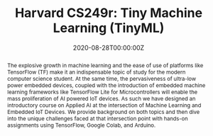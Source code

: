 ---
type: "courses"
title: "Harvard CS249r: Tiny Machine Learning (TinyML)"
position: "Head Teaching Fellow (Head TA)"
semesters: "Fall 2020"
# Code used for list order
semesterCode: "20.1"
date: "2020-08-28T00:00:00Z"
subtype: "semester" # semester, MOOC, workshop, other

# Course Overiew Abstract.
abstract: The explosive growth in machine learning and the ease of use of platforms like TensorFlow (TF) make it an indispensable topic of study for the modern computer science student. At the same time, the pervasiveness of ultra-low power embedded devices, coupled with the introduction of embedded machine learning frameworks like TensorFlow Lite for Microcontrollers will enable the mass proliferation of AI powered IoT devices. As such we have designed an introductory course on Applied AI at the intersection of Machine Learning and Embedded IoT Devices. We provide background on both topics and then dive into the unique challenges faced at that intersection point with hands-on assignments using TensorFlow, Google Colab, and Arduino. 

# Summary. An optional shortened abstract.
summary: An introductory course on Applied AI at the intersection of Machine Learning and Embedded IoT Devices. We provide background on both topics and then dive into the unique challenges faced at that intersection point with hands-on assignments using TensorFlow, Google Colab, and Arduino.

# Roles in the course
roles:
- Co-designed a new 40 student Applied AI course on the emerging field of [Tiny Machine Learning](https://towardsdatascience.com/tiny-machine-learning-the-next-ai-revolution-495c26463868) (deploying machine learning onto microcontrollers for machine learning at the extreme edge)
- Designed and gave lectures for the introduction to machine learning section of the course
- Co-developed hands-on project-based assignments training TinyML models with Google Colab and deploying on Arduinos
- Mentored student teams pursuing research-based final projects

# Awards
awards:
- Derek Bok Center Distinction in Teaching Award

tags:
- Applied AI
- Machine Learning
- Embedded Systems
- TinyML
- Arduino

featured: false
outreach: false
projects: [TinyMLedu]

links:
- name: Syllabus
  url: 'files/CS249_F20_Syllabus.pdf'
- name: Website
  url: https://sites.google.com/g.harvard.edu/tinyml/home
- name: Select Lecture Videos
  url: https://www.youtube.com/channel/UCLv1K6OaYHP44hXFd5rNqyA/videos
- name: Assignments
  url: https://github.com/Harvard-CS249R-Fall2020/assignments
- name: Project Instructions
  url: 'files/CS249_F20_ProjectInstructions.pdf'

# Featured image -- named `featured.jpg/png` in this folder. 
image:
  caption: ''
  focal_point: ''
  preview_only: false

---